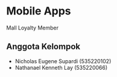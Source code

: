 # Mobile Apps

Mall Loyalty Member

## Anggota Kelompok

- Nicholas Eugene Supardi (535220102)
- Nathanael Kenneth Lay (535220066)
